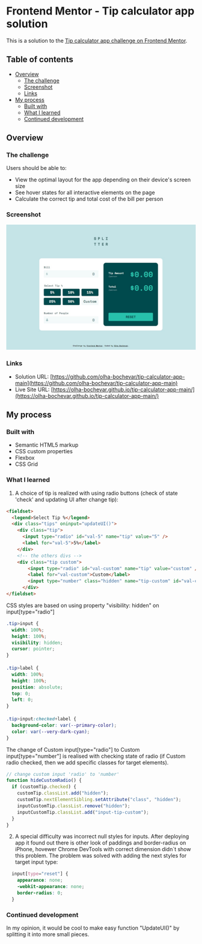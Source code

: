 # Frontend Mentor - Tip calculator app solution

This is a solution to the [Tip calculator app challenge on Frontend Mentor](https://www.frontendmentor.io/challenges/tip-calculator-app-ugJNGbJUX).

## Table of contents

- [Overview](#overview)
  - [The challenge](#the-challenge)
  - [Screenshot](#screenshot)
  - [Links](#links)
- [My process](#my-process)
  - [Built with](#built-with)
  - [What I learned](#what-i-learned)
  - [Continued development](#continued-development)



## Overview

### The challenge

Users should be able to:

- View the optimal layout for the app depending on their device's screen size
- See hover states for all interactive elements on the page
- Calculate the correct tip and total cost of the bill per person

### Screenshot

![](./screenshot.jpg)

### Links

- Solution URL: [https://github.com/olha-bochevar/tip-calculator-app-main](https://github.com/olha-bochevar/tip-calculator-app-main)
- Live Site URL: [https://olha-bochevar.github.io/tip-calculator-app-main/](https://olha-bochevar.github.io/tip-calculator-app-main/)

## My process

### Built with

- Semantic HTML5 markup
- CSS custom properties
- Flexbox
- CSS Grid

### What I learned

1) A choice of tip is realized with using radio buttons (check of state 'check' and updating UI after change tip):

```html
<fieldset>
  <legend>Select Tip %</legend>
  <div class="tips" oninput="updateUI()">
    <div class="tip">
      <input type="radio" id="val-5" name="tip" value="5" />
      <label for="val-5">5%</label>
    </div>
    <!-- the others divs -->
    <div class="tip custom">
        <input type="radio" id="val-custom" name="tip" value="custom" />
        <label for="val-custom">Custom</label>
        <input type="number" class="hidden" name="tip-custom" id="val-custom-number" value="0" />
      </div>
</fieldset>
```
CSS styles are based on using property "visibility: hidden" on input[type="radio"]
```css
.tip>input {
  width: 100%;
  height: 100%;
  visibility: hidden;
  cursor: pointer;
}

.tip>label {
  width: 100%;
  height: 100%;
  position: absolute;
  top: 0;
  left: 0;
}

.tip>input:checked+label {
  background-color: var(--primary-color);
  color: var(--very-dark-cyan);
}
```
The change of Custom input[type="radio"] to Custom input[type="number"] is realised with checking state of radio (if Custom radio checked, then we add specific classes for target elements).
```js
// change custom input 'radio' to 'number'
function hideCustomRadio() {
  if (customTip.checked) {
    customTip.classList.add("hidden");
    customTip.nextElementSibling.setAttribute("class", "hidden");
    inputCustomTip.classList.remove("hidden");
    inputCustomTip.classList.add("input-tip-custom");
  }
}
```

2) A special difficulty was incorrect null styles for inputs. After deploying app it found out there is other look of paddings and border-radius on iPhone, hovewer Chrome DevTools with correct dimension didn`t show this problem.
The problem was solved with adding the next styles for target input type:
```css
  input[type="reset"] {
    appearance: none;
    -webkit-appearance: none;
    border-radius: 0;
  }
```

### Continued development

In my opinion, it would be cool to make easy function "UpdateUI()" by splitting it into more small pieces.




